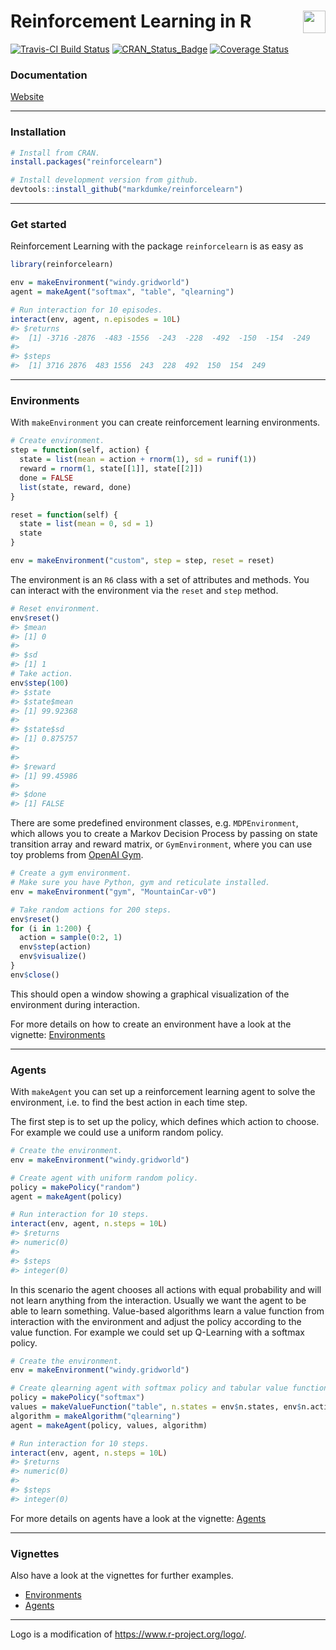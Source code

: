 
Reinforcement Learning in R <img src="reinforcelearn.png" align="right" height="36"/>
=====================================================================================

[![Travis-CI Build Status](https://travis-ci.org/markdumke/reinforcelearn.svg?branch=master)](https://travis-ci.org/markdumke/reinforcelearn) [![CRAN\_Status\_Badge](http://www.r-pkg.org/badges/version/reinforcelearn)](https://cran.r-project.org/package=reinforcelearn) [![Coverage Status](https://img.shields.io/codecov/c/github/markdumke/reinforcelearn/master.svg?maxAge=600)](https://codecov.io/github/markdumke/reinforcelearn?branch=master)

### Documentation

[Website](https://markdumke.github.io/reinforcelearn)

------------------------------------------------------------------------

### Installation

``` r
# Install from CRAN.
install.packages("reinforcelearn")

# Install development version from github.
devtools::install_github("markdumke/reinforcelearn")
```

------------------------------------------------------------------------

### Get started

Reinforcement Learning with the package `reinforcelearn` is as easy as

``` r
library(reinforcelearn)

env = makeEnvironment("windy.gridworld")
agent = makeAgent("softmax", "table", "qlearning")

# Run interaction for 10 episodes.
interact(env, agent, n.episodes = 10L)
#> $returns
#>  [1] -3716 -2876  -483 -1556  -243  -228  -492  -150  -154  -249
#> 
#> $steps
#>  [1] 3716 2876  483 1556  243  228  492  150  154  249
```

------------------------------------------------------------------------

### Environments

With `makeEnvironment` you can create reinforcement learning environments.

``` r
# Create environment.
step = function(self, action) {
  state = list(mean = action + rnorm(1), sd = runif(1))
  reward = rnorm(1, state[[1]], state[[2]])
  done = FALSE
  list(state, reward, done)
}

reset = function(self) {
  state = list(mean = 0, sd = 1)
  state
}

env = makeEnvironment("custom", step = step, reset = reset)
```

The environment is an `R6` class with a set of attributes and methods. You can interact with the environment via the `reset` and `step` method.

``` r
# Reset environment.
env$reset()
#> $mean
#> [1] 0
#> 
#> $sd
#> [1] 1
# Take action.
env$step(100)
#> $state
#> $state$mean
#> [1] 99.92368
#> 
#> $state$sd
#> [1] 0.875757
#> 
#> 
#> $reward
#> [1] 99.45986
#> 
#> $done
#> [1] FALSE
```

There are some predefined environment classes, e.g. `MDPEnvironment`, which allows you to create a Markov Decision Process by passing on state transition array and reward matrix, or `GymEnvironment`, where you can use toy problems from [OpenAI Gym](https://gym.openai.com/).

``` r
# Create a gym environment.
# Make sure you have Python, gym and reticulate installed.
env = makeEnvironment("gym", "MountainCar-v0")

# Take random actions for 200 steps.
env$reset()
for (i in 1:200) {
  action = sample(0:2, 1)
  env$step(action)
  env$visualize()
}
env$close()
```

This should open a window showing a graphical visualization of the environment during interaction.

For more details on how to create an environment have a look at the vignette: [Environments](https://markdumke.github.io/reinforcelearn/articles/environments.html)

------------------------------------------------------------------------

### Agents

With `makeAgent` you can set up a reinforcement learning agent to solve the environment, i.e. to find the best action in each time step.

The first step is to set up the policy, which defines which action to choose. For example we could use a uniform random policy.

``` r
# Create the environment.
env = makeEnvironment("windy.gridworld")

# Create agent with uniform random policy.
policy = makePolicy("random")
agent = makeAgent(policy)

# Run interaction for 10 steps.
interact(env, agent, n.steps = 10L)
#> $returns
#> numeric(0)
#> 
#> $steps
#> integer(0)
```

In this scenario the agent chooses all actions with equal probability and will not learn anything from the interaction. Usually we want the agent to be able to learn something. Value-based algorithms learn a value function from interaction with the environment and adjust the policy according to the value function. For example we could set up Q-Learning with a softmax policy.

``` r
# Create the environment.
env = makeEnvironment("windy.gridworld")

# Create qlearning agent with softmax policy and tabular value function.
policy = makePolicy("softmax")
values = makeValueFunction("table", n.states = env$n.states, env$n.actions)
algorithm = makeAlgorithm("qlearning")
agent = makeAgent(policy, values, algorithm)

# Run interaction for 10 steps.
interact(env, agent, n.steps = 10L)
#> $returns
#> numeric(0)
#> 
#> $steps
#> integer(0)
```

For more details on agents have a look at the vignette: [Agents](https://markdumke.github.io/reinforcelearn/articles/agents.html)

------------------------------------------------------------------------

### Vignettes

Also have a look at the vignettes for further examples.

-   [Environments](https://markdumke.github.io/reinforcelearn/articles/environments.html)
-   [Agents](https://markdumke.github.io/reinforcelearn/articles/agents.html)

------------------------------------------------------------------------

Logo is a modification of <https://www.r-project.org/logo/>.
